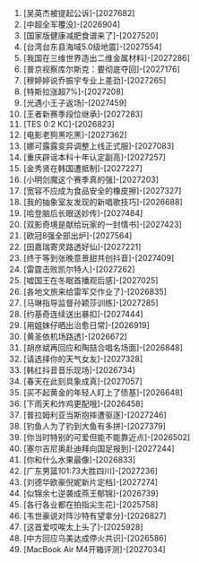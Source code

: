 
1. [吴英杰被提起公诉]-[2027682]
1. [中超全军覆没]-[2026904]
1. [国家版健康减肥食谱来了]-[2027520]
1. [台湾台东县海域5.0级地震]-[2027554]
1. [我国在三维世界造出二维金属材料]-[2027286]
1. [普京视察库尔斯克：要彻底夺回]-[2027176]
1. [穆婷婷说乔振宇专业上差劲]-[2027265]
1. [特斯拉涨超7%]-[2027208]
1. [光遇小王子返场]-[2027459]
1. [王者新赛季段位继承]-[2027283]
1. [TES 0:2 KC]-[2026823]
1. [电影老狗黑吃黑]-[2027362]
1. [娜可露露变异调整上线正式服]-[2027083]
1. [重庆辟谣本科十年认定副高]-[2027257]
1. [金秀贤在韩国遭抵制]-[2027227]
1. [小明剑魔这个赛季真的强]-[2027203]
1. [宽容不应成为食品安全的橡皮擦]-[2027327]
1. [我的抽象室友发现的新唱歌技巧]-[2026688]
1. [哈登脑后长眼送妙传]-[2027484]
1. [双影奇境是献给玩家的一封情书]-[2027423]
1. [欧冠8强全部出炉]-[2027564]
1. [田嘉瑞寄灵路透好仙]-[2027221]
1. [终于等到张晚意景甜共创抖音]-[2027409]
1. [雷霆击败凯尔特人]-[2027262]
1. [嘘国王在冬眠首播观后感]-[2027025]
1. [各地文旅来给雷军交作业了]-[2026835]
1. [马琳指导监督孙颖莎训练]-[2027285]
1. [约基奇连续送出暴扣]-[2027444]
1. [用姐妹仔晒出治愈日常]-[2026919]
1. [黄圣依机场路透]-[2026672]
1. [胡彦斌再回应和陶喆合唱名场面]-[2026848]
1. [请选择你的天气女友]-[2027328]
1. [韩红抖音音乐现场]-[2026734]
1. [春天在此刻具象成真]-[2027057]
1. [买不起黄金的年轻人盯上了债基]-[2026648]
1. [下雨天和炸鸡更配哦]-[2026458]
1. [普拉姆利亚当斯抱摔遭驱逐]-[2027246]
1. [钓鱼人为了钓到大鱼有多拼]-[2027379]
1. [你当时特别的可爱但能不能靠近点]-[2026502]
1. [塞尔吉尼奥赴迪拜向国足报到]-[2027244]
1. [你和什么水果最像]-[2026833]
1. [广东男篮101:73大胜四川]-[2027236]
1. [刘德华欧豪倪妮新片定档]-[2027274]
1. [似锦余七逆袭成燕王郁锦]-[2026739]
1. [各行各业都在拍指尖生花]-[2025758]
1. [韦世豪说对阵沙特有望拿分]-[2026827]
1. [这首爱哎唉太上头了]-[2025928]
1. [中方回应乌美达成停火共识]-[2026586]
1. [MacBook Air M4开箱评测]-[2027034]